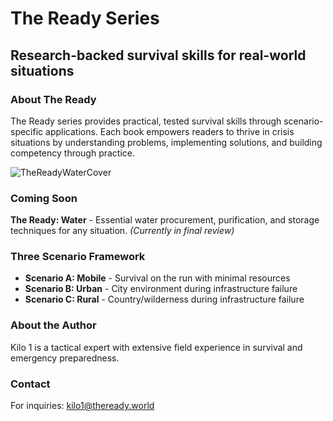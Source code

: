 # The Ready Series
## Research-backed survival skills for real-world situations

### About The Ready
The Ready series provides practical, tested survival skills through scenario-specific applications. Each book empowers readers to thrive in crisis situations by understanding problems, implementing solutions, and building competency through practice.

![TheReadyWaterCover](./The%20Ready%20Water%20Cover.jpg)

### Coming Soon
**The Ready: Water** - Essential water procurement, purification, and storage techniques for any situation. *(Currently in final review)*

### Three Scenario Framework
- **Scenario A: Mobile** - Survival on the run with minimal resources
- **Scenario B: Urban** - City environment during infrastructure failure  
- **Scenario C: Rural** - Country/wilderness during infrastructure failure

### About the Author
Kilo 1 is a tactical expert with extensive field experience in survival and emergency preparedness.

### Contact
For inquiries: kilo1@theready.world

